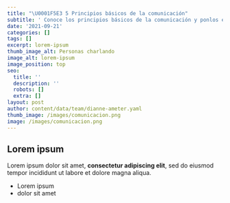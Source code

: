 ```yaml
---
title: "\U0001F5E3 5 Principios básicos de la comunicación"
subtitle: ' Conoce los principios básicos de la comunicación y ponlos en practica para   crear contenido de calidad.'
date: '2021-09-21'
categories: []
tags: []
excerpt: lorem-ipsum
thumb_image_alt: Personas charlando
image_alt: lorem-ipsum
image_position: top
seo:
  title: ''
  description: ''
  robots: []
  extra: []
layout: post
author: content/data/team/dianne-ameter.yaml
thumb_image: /images/comunicacion.png
image: /images/comunicacion.png
---
```

## Lorem ipsum

Lorem ipsum dolor sit amet, **consectetur adipiscing elit**, sed do eiusmod tempor incididunt ut labore et dolore magna aliqua.

- Lorem ipsum
- dolor sit amet